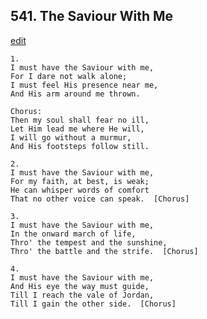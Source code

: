 
## 541.  The Saviour With Me
[edit](https://docs.google.com/document/d/1_eteEhTK9vqPE5Al4eS2F9X7rtgCn1Hq/edit?mode=html)



    1.
    I must have the Saviour with me,
    For I dare not walk alone;
    I must feel His presence near me,
    And His arm around me thrown.

    Chorus:
    Then my soul shall fear no ill,
    Let Him lead me where He will,
    I will go without a murmur,
    And His footsteps follow still.

    2.
    I must have the Saviour with me,
    For my faith, at best, is weak;
    He can whisper words of comfort
    That no other voice can speak.  [Chorus]

    3.
    I must have the Saviour with me,
    In the onward march of life, 
    Thro' the tempest and the sunshine,
    Thro' the battle and the strife.  [Chorus]

    4.
    I must have the Saviour with me,
    And His eye the way must guide,
    Till I reach the vale of Jordan,
    Till I gain the other side.  [Chorus]
